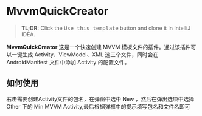 # MvvmQuickCreator

> **TL;DR:** Click the <kbd>Use this template</kbd> button and clone it in IntelliJ IDEA.

<!-- Plugin description -->
**MvvmQuickCreator** 
这是一个快速创建 MVVM 模板文件的插件。通过该插件可以一键生成 Activity、ViewModel、XML 这三个文件，同时会在 AndroidManifest 文件中添加 Activity 的配置文件。
## 如何使用
右击需要创建Activity文件的包名，在弹窗中选中 New ，然后在弹出选项中选择 Other 下的 Min MVVM Activity,最后根据弹框中的提示填写包名和文件名即可
<!-- Plugin description end -->


